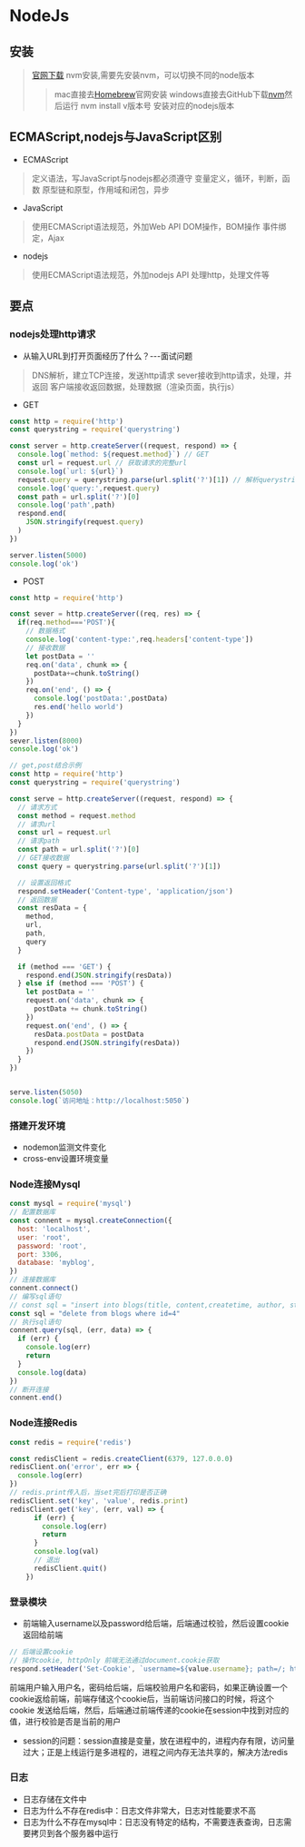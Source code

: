 # NodeJs
## 安装
>[官网下载](https://nodejs.org/zh-cn/)
>nvm安装,需要先安装nvm，可以切换不同的node版本
>>mac直接去[Homebrew](https://brew.sh/)官网安装
>>windows直接去GitHub下载[nvm](https://github.com/coreybutler/nvm-windows)然后运行 nvm install v版本号 安装对应的nodejs版本

## ECMAScript,nodejs与JavaScript区别
* ECMAScript
>定义语法，写JavaScript与nodejs都必须遵守
>变量定义，循环，判断，函数
>原型链和原型，作用域和闭包，异步
* JavaScript
>使用ECMAScript语法规范，外加Web API
>DOM操作，BOM操作 事件绑定，Ajax
* nodejs
>使用ECMAScript语法规范，外加nodejs API
>处理http，处理文件等

## 要点
### nodejs处理http请求
* 从输入URL到打开页面经历了什么？---面试问题
>DNS解析，建立TCP连接，发送http请求
>sever接收到http请求，处理，并返回
>客户端接收返回数据，处理数据（渲染页面，执行js）

* GET
```JavaScript
const http = require('http')
const querystring = require('querystring')

const server = http.createServer((request, respond) => {
  console.log(`method: ${request.method}`) // GET
  const url = request.url // 获取请求的完整url
  console.log(`url: ${url}`)
  request.query = querystring.parse(url.split('?')[1]) // 解析querystring
  console.log('query:',request.query)
  const path = url.split('?')[0]
  console.log('path',path)
  respond.end(
    JSON.stringify(request.query)
  )
})

server.listen(5000)
console.log('ok')
```
* POST
```JavaScript
const http = require('http')

const sever = http.createServer((req, res) => {
  if(req.method==='POST'){
    // 数据格式
    console.log('content-type:',req.headers['content-type'])
    // 接收数据
    let postData = ''
    req.on('data', chunk => {
      postData+=chunk.toString()
    })
    req.on('end', () => {
      console.log('postData:',postData)
      res.end('hello world')
    })
  }
})
sever.listen(8000)
console.log('ok')
```

```javascript
// get,post结合示例
const http = require('http')
const querystring = require('querystring')

const serve = http.createServer((request, respond) => {
  // 请求方式
  const method = request.method
  // 请求url
  const url = request.url
  // 请求path
  const path = url.split('?')[0]
  // GET接收数据
  const query = querystring.parse(url.split('?')[1])

  // 设置返回格式
  respond.setHeader('Content-type', 'application/json')
  // 返回数据
  const resData = {
    method,
    url,
    path,
    query
  }

  if (method === 'GET') {
    respond.end(JSON.stringify(resData))
  } else if (method === 'POST') {
    let postData = ''
    request.on('data', chunk => {
      postData += chunk.toString()
    })
    request.on('end', () => {
      resData.postData = postData
      respond.end(JSON.stringify(resData))
    })
  }
})


serve.listen(5050)
console.log(`访问地址：http://localhost:5050`)

```

### 搭建开发环境
* nodemon监测文件变化
* cross-env设置环境变量

### Node连接Mysql
```javascript
const mysql = require('mysql')
// 配置数据库
const connent = mysql.createConnection({
  host: 'localhost',
  user: 'root',
  password: 'root',
  port: 3306,
  database: 'myblog',
})
// 连接数据库
connent.connect()
// 编写sql语句
// const sql = "insert into blogs(title, content,createtime, author, state) values ('apple', 'iphone12/iphone12pro/iphonemini',1603648888,'Tim', 1);"
const sql = "delete from blogs where id=4"
// 执行sql语句
connent.query(sql, (err, data) => {
  if (err) {
    console.log(err)
    return
  }
  console.log(data)
})
// 断开连接
connent.end()
```

### Node连接Redis
```javascript
const redis = require('redis')

const redisClient = redis.createClient(6379, 127.0.0.0)
redisClient.on('error', err => {
  console.log(err)
})
// redis.print传入后，当set完后打印是否正确
redisClient.set('key', 'value', redis.print)
redisClient.get('key', (err, val) => {
      if (err) {
        console.log(err)
        return
      }
      console.log(val)
      // 退出
      redisClient.quit()
    })
```

### 登录模块
* 前端输入username以及password给后端，后端通过校验，然后设置cookie返回给前端

```javascript
// 后端设置cookie
// 操作cookie, httpOnly 前端无法通过document.cookie获取
respond.setHeader('Set-Cookie', `username=${value.username}; path=/; httpOnly`)
```

前端用户输入用户名，密码给后端，后端校验用户名和密码，如果正确设置一个cookie返给前端，前端存储这个cookie后，当前端访问接口的时候，将这个cookie 发送给后端，然后，后端通过前端传递的cookie在session中找到对应的值，进行校验是否是当前的用户


* session的问题：session直接是变量，放在进程中的，进程内存有限，访问量过大；正是上线运行是多进程的，进程之间内存无法共享的，解决方法redis

### 日志
* 日志存储在文件中
* 日志为什么不存在redis中：日志文件非常大，日志对性能要求不高
* 日志为什么不存在mysql中：日志没有特定的结构，不需要连表查询，日志需要拷贝到各个服务器中运行














